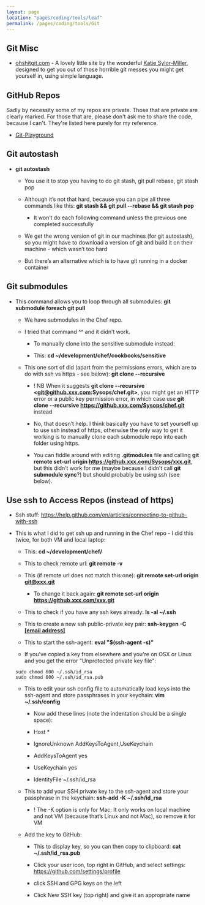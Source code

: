 ```yaml
---
layout: page
location: "pages/coding/tools/leaf"
permalink: /pages/coding/tools/Git
---
```


## Git Misc

- [ohshitgit.com](https://ohshitgit.com/) - A lovely little site by the wonderful [Katie Sylor-Miller](https://twitter.com/ksylor), designed to get you out of those horrible git messes you might get yourself in, using simple language.

## GitHub Repos 

Sadly by necessity some of my repos are private. Those that are private are clearly marked. For those that are, please don't ask me to share the code, because I can't. They're listed here purely for my reference.

- [Git-Playground](https://github.com/claresudbery/Git-Playground)

## Git autostash

  - **git autostash**
    
      - You use it to stop you having to do git stash, git pull rebase,
        git stash pop
    
      - Although it’s not that hard, because you can pipe all three
        commands like this: **git stash && git pull --rebase && git
        stash pop**
        
          - It won’t do each following command unless the previous one
            completed successfully
    
      - We get the wrong version of git in our machines (for git
        autostash), so you might have to download a version of git and
        build it on their machine - which wasn’t too hard
    
      - But there’s an alternative which is to have git running in a
        docker container

## Git submodules

  - This command allows you to loop through all submodules: **git
    submodule foreach git pull**
    
      - We have submodules in the Chef repo.
    
      - I tried that command ^^ and it didn’t work.
        
          - To manually clone into the sensitive submodule instead:
        
          - This: **cd \~/development/chef/cookbooks/sensitive**
    
      - This one sort of did (apart from the permissions errors, which
        are to do with ssh vs https - see below): **git clone
        --recursive**
        
          - \! NB When it suggests **git clone --recursive
            <git@github.xxx.com:Sysops/chef.git>**, you might get an
            HTTP error or a public key permission error, in which case
            use **git clone --recursive
            https://github.xxx.com/Sysops/chef.git** instead
        
          - No, that doesn’t help. I think basically you have to set
            yourself up to use ssh instead of https, otherwise the only
            way to get it working is to manually clone each submodule
            repo into each folder using https.
        
          - You can fiddle around with editing **.gitmodules** file and
            calling **git remote set-url origin
            https://github.xxx.com/Sysops/xxx.git**, but this didn’t
            work for me (maybe because I didn’t call **git submodule
            sync**?) but should probably be using ssh (see below).

## Use ssh to Access Repos (instead of https)

  - Ssh stuff:
    [<span class="underline">https://help.github.com/en/articles/connecting-to-github-with-ssh</span>](https://help.github.com/en/articles/connecting-to-github-with-ssh)

  - This is what I did to get ssh up and running in the Chef repo - I
    did this twice, for both VM and local laptop:
    
      - This: **cd \~/development/chef/**
    
      - This to check remote url: **git remote -v**
    
      - This (if remote url does not match this one): **git remote
        set-url origin <git@xxx.git>**
        
          - To change it back again: **git remote set-url origin
            <https://github.xxx.com/xxx.git>**
    
      - This to check if you have any ssh keys already: **ls -al
        \~/.ssh**
    
      - This to create a new ssh public-private key pair: **ssh-keygen
        -C [<span class="underline">\[email
        address\]</span>](mailto:csudbery@etsy.com)**
    
      - This to start the ssh-agent: **eval "$(ssh-agent -s)"**

      - If you've copied a key from elsewhere and you're on OSX or Linux and you get the error "Unprotected private key file":
      ```
      sudo chmod 600 ~/.ssh/id_rsa
      sudo chmod 600 ~/.ssh/id_rsa.pub
      ```
    
      - This to edit your ssh config file to automatically load keys
        into the ssh-agent and store passphrases in your keychain: **vim
        \~/.ssh/config**
        
          - Now add these lines (note the indentation should be a single
            space):
        
          - Host \*
        
          - IgnoreUnknown AddKeysToAgent,UseKeychain
        
          - AddKeysToAgent yes
        
          - UseKeychain yes
        
          - IdentityFile \~/.ssh/id\_rsa
    
      - This to add your SSH private key to the ssh-agent and store your
        passphrase in the keychain: **ssh-add -K \~/.ssh/id\_rsa**
        
          - \! The -K option is only for Mac: It only works on local machine
        and not VM (because that’s Linux and not Mac), so remove it for
        VM
    
      - Add the key to GitHub:
        
          - This to display key, so you can then copy to clipboard:
            **cat \~/.ssh/id\_rsa.pub**
        
          - Click your user icon, top right in GitHub, and select
            settings:
            [<span class="underline">https://github.com/settings/profile</span>](https://github.com/settings/profile)
        
          - click SSH and GPG keys on the left
        
          - Click New SSH key (top right) and give it an appropriate
            name
